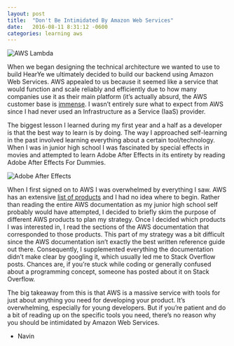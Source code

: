 ```yaml
---
layout: post
title:  "Don't Be Intimidated By Amazon Web Services"
date:   2016-08-11 8:31:12 -0600
categories: learning aws
---
```


![AWS Lambda](http://1u88jj3r4db2x4txp44yqfj1.wpengine.netdna-cdn.com/wp-content/uploads/2014/11/aws-reinvent-lambda.png)

When we began designing the technical architecture we wanted to use to build HearYe we ultimately decided to build our backend using Amazon Web Services. AWS appealed to us because it seemed like a service that would function and scale reliably and efficiently due to how many companies use it as their main platform (it’s actually absurd, the AWS customer base is [immense](https://aws.amazon.com/solutions/case-studies/all/). I wasn’t entirely sure what to expect from AWS since I had never used an Infrastructure as a Service (IaaS) provider.

The biggest lesson I learned during my first year and a half as a developer is that the best way to learn is by doing. The way I approached self-learning in the past involved learning everything about a certain tool/technology. When I was in junior high school I was fascinated by special effects in movies and attempted to learn Adobe After Effects in its entirety by reading Adobe After Effects For Dummies.

![Adobe After Effects](https://udemy-images.udemy.com/course/750x422/714820_5831_4.jpg)

When I first signed on to AWS I was overwhelmed by everything I saw. AWS has an extensive [list of products](https://en.wikipedia.org/wiki/Amazon_Web_Services#List_of_products) and I had no idea where to begin. Rather than reading the entire AWS documentation as my junior high school self probably would have attempted, I decided to briefly skim the purpose of different AWS products to plan my strategy. Once I decided which products I was interested in, I read the sections of the AWS documentation that corresponded to those products. This part of my strategy was a bit difficult since the AWS documentation isn’t exactly the best written reference guide out there. Consequently, I supplemented everything the documentation didn’t make clear by googling it, which usually led me to Stack Overflow posts. Chances are, if you’re stuck while coding or generally confused about a programming concept, someone has posted about it on Stack Overflow.

The big takeaway from this is that AWS is a massive service with tools for just about anything you need for developing your product. It’s overwhelming, especially for young developers. But if you’re patient and do a bit of reading up on the specific tools you need, there’s no reason why you should be intimidated by Amazon Web Services.

- Navin


